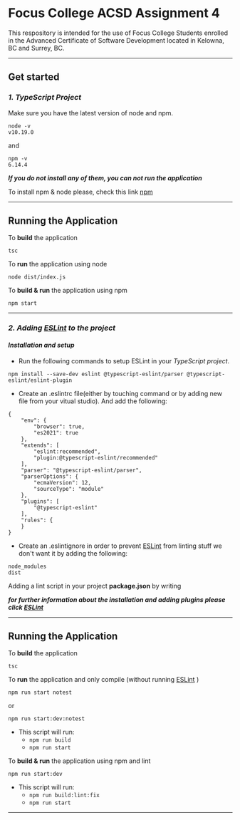 # Focus College ACSD Assignment 4                        

This respository is intended for the use of Focus College Students enrolled in the 
Advanced Certificate of Software Development located in Kelowna, BC and Surrey, BC.

---


## Get started 

### *1. TypeScript Project*

Make sure you have the latest version of node and npm.

```
node -v
v10.19.0
```
and
```
npm -v
6.14.4
```
**_If you do not install any of them, you can not run the application_**

To install npm & node please, check this link [npm]

---


## Running the Application


To **build** the application
```
tsc
```
To **run** the application using node

```
node dist/index.js 
```
To **build & run** the application using npm
```
npm start 
```

---

### *2. Adding [ESLint] to the project*

#### *_Installation and setup_*

* Run the following commands to setup ESLint in your *TypeScript project*.

```
npm install --save-dev eslint @typescript-eslint/parser @typescript-eslint/eslint-plugin
```
* Create an .eslintrc file(either by touching command or by adding new file from your vitual studio). And add the following:

```
{
    "env": {
        "browser": true,
        "es2021": true
    },
    "extends": [
        "eslint:recommended",
        "plugin:@typescript-eslint/recommended"
    ],
    "parser": "@typescript-eslint/parser",
    "parserOptions": {
        "ecmaVersion": 12,
        "sourceType": "module"
    },
    "plugins": [
        "@typescript-eslint"
    ],
    "rules": {
    }
}
```
* Create an .eslintignore in order to prevent [ESLint] from linting stuff we don't want it by adding the following:

```
node_modules
dist
```

Adding a lint script in your project **package.json** by writing 

**_for further information about the installation and adding plugins please click [ESLint]_**

---


## Running the Application


To **build** the application
```
tsc
```
To **run** the application and only compile (without running [ESLint] ) 

```
npm run start notest
```
or

```
npm run start:dev:notest
```
- This script will run:
  - `npm run build`
  - `npm run start`



To **build & run** the application using npm and lint

```
npm run start:dev
```

- This script will run:
  - `npm run build:lint:fix`
  - `npm run start`
---







[npm]: https://docs.npmjs.com/cli/install

[ESLint]: https://khalilstemmler.com/blogs/typescript/eslint-for-typescript/





